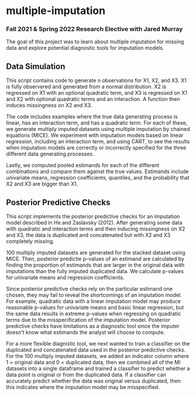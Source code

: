 # multiple-imputation
### Fall 2021 &amp; Spring 2022 Research Elective with Jared Murray

The goal of this project was to learn about multiple imputation for missing data and explore potential diagnostic tools for imputation models.

## Data Simulation

This script contains code to generate n observations for X1, X2, and X3. X1 is fully observered and generated from a normal distribution. X2 is regressed on X1 with an optional quadratic term, and X3 is regressed on X1 and X2 with optional quadratic terms and an interaction. A function then induces missingness on X2 and X3. 

The code includes examples where the true data generating process is linear, has an interaction term, and has a quadratic term. For each of these, we generate multiply imputed datasets using multiple imputation by chained equations (MICE). We experiment with imputation models based on linear regression, including an interaction term, and using CART, to see the results when imputation models are correctly or incorrectly specified for the three different data generating processes.

Lastly, we computed pooled estimands for each of the different combinations and compare them against the true values. Estimands include univariate means, regression coefficients, quantiles, and the probability that X2 and X3 are bigger than X1.

## Posterior Predictive Checks

This script implements the posterior predictive checks for an imputation model described in He and Zaslavsky (2012). After generating some data with quadratic and interaction terms and then inducing missingness on X2 and X3, the data is duplicated and concatenated but with X2 and X3 completely missing. 

100 multiply imputed datasets are generated for the stacked dataset using MICE. Then, posterior predictie p-values of an estimand are calculated by finding the proportion of estimands that are larger in the original data with imputations than the fully imputed duplicated data. We calculate p-values for univariate means and regression coefficients.

Since posterior predictive checks rely on the particular estimand one chosen, they may fail to reveal the shortcomings of an imputation model. For example, quadratic data with a linear imputation model may produce reasonable p-values for univariate means and basic linear regression, but the same data results in extreme p-values when regressing on quadratic terms due to the misspecification of the imputation model. Posterior predictive checks have limitations as a diagnostic tool since the imputer doesn't know what estimands the analyst will choose to compute.

For a more flexible diagnistic tool, we next wanted to train a classifier on the duplicated and concatenated data used in the posterior predictive checks. For the 100 multiply imputed datasets, we added an indicator column where 1 = original data and 0 = duplicated data, then we combined all of the MI datasets into a single dataframe and trained a classifier to predict whether a data point is original or from the duplicated data. If a classifier can accurately predict whether the data was original versus duplicated, then this indicates where the imputation model may be misspecified.
